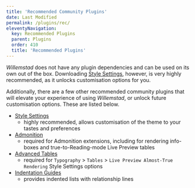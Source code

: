 ```yaml
---
title: 'Recommended Community Plugins'
date: Last Modified 
permalink: /plugins/rec/
eleventyNavigation:
  key: Recommended Plugins
  parent: Plugins
  order: 410
  title: 'Recommended Plugins'
---
```


*Willemstad* does not have any plugin dependencies and can be used on its own out of the box. Downloading <u>[Style Settings](obsidian://show-plugin?id=obsidian-style-settings)</u>, however, is very highly recommended, as it unlocks customisation options for you. 

Additionally, there are a few other recommended community plugins that will elevate your experience of using *Willemstad*, or unlock future customisation options. These are listed below.

- [Style Settings](obsidian://show-plugin?id=obsidian-style-settings)
	- highly recommended, allows customisation of the theme to your tastes and preferences
- [Admonition](obsidian://show-plugin?id=obsidian-admonition)
	- required for Admonition extensions, including for rendering info-boxes and true-to-Reading-mode Live Preview tables
- [Advanced Tables](obsidian://show-plugin?id=table-editor-obsidian)
	- required for `Typography` > `Tables` > `Live Preview Almost-True Rendering` Style Settings options 
- [Indentation Guides](obsidian://show-plugin?id=obsidian-indentation-guides)
	- provides indented lists with relationship lines